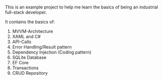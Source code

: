This is an example project to help me learn the basics of being an industrial full-stack developer.

It contains the basics of:
1. MVVM-Architecture
2. XAML and C#
3. API-Calls
4. Error Handling/Result pattern
5. Dependency Injection (Coding pattern)
6. SQLite Database
7. EF Core
8. Transactions
9. CRUD Repository
